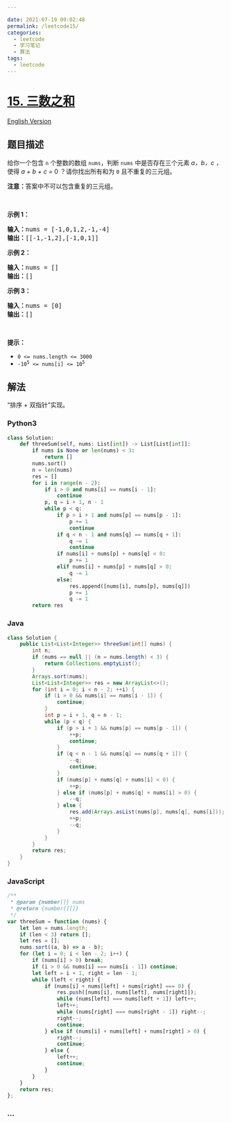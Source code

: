 ```yaml
---

date: 2021-07-19 09:02:48
permalink: /leetcode15/
categories:
  - leetcode
  - 学习笔记
  - 算法  
tags:
  - leetcode
---
```

# [15. 三数之和](https://leetcode-cn.com/problems/3sum)

[English Version](https://cdn.jsdelivr.net/gh/doocs/leetcode@main/solution/0000-0099/0015.3Sum/README_EN.md)

## 题目描述

<!-- 这里写题目描述 -->

<p>给你一个包含 <code>n</code> 个整数的数组 <code>nums</code>，判断 <code>nums</code> 中是否存在三个元素 <em>a，b，c ，</em>使得 <em>a + b + c = </em>0 ？请你找出所有和为 <code>0</code> 且不重复的三元组。</p>

<p><strong>注意：</strong>答案中不可以包含重复的三元组。</p>

<p> </p>

<p><strong>示例 1：</strong></p>

<pre>
<strong>输入：</strong>nums = [-1,0,1,2,-1,-4]
<strong>输出：</strong>[[-1,-1,2],[-1,0,1]]
</pre>

<p><strong>示例 2：</strong></p>

<pre>
<strong>输入：</strong>nums = []
<strong>输出：</strong>[]
</pre>

<p><strong>示例 3：</strong></p>

<pre>
<strong>输入：</strong>nums = [0]
<strong>输出：</strong>[]
</pre>

<p> </p>

<p><strong>提示：</strong></p>

<ul>
	<li><code>0 <= nums.length <= 3000</code></li>
	<li><code>-10<sup>5</sup> <= nums[i] <= 10<sup>5</sup></code></li>
</ul>


## 解法

<!-- 这里可写通用的实现逻辑 -->

“排序 + 双指针”实现。

<!-- tabs:start -->

### **Python3**

<!-- 这里可写当前语言的特殊实现逻辑 -->

```python
class Solution:
    def threeSum(self, nums: List[int]) -> List[List[int]]:
        if nums is None or len(nums) < 3:
            return []
        nums.sort()
        n = len(nums)
        res = []
        for i in range(n - 2):
            if i > 0 and nums[i] == nums[i - 1]:
                continue
            p, q = i + 1, n - 1
            while p < q:
                if p > i + 1 and nums[p] == nums[p - 1]:
                    p += 1
                    continue
                if q < n - 1 and nums[q] == nums[q + 1]:
                    q -= 1
                    continue
                if nums[i] + nums[p] + nums[q] < 0:
                    p += 1
                elif nums[i] + nums[p] + nums[q] > 0:
                    q -= 1
                else:
                    res.append([nums[i], nums[p], nums[q]])
                    p += 1
                    q -= 1
        return res
```

### **Java**

<!-- 这里可写当前语言的特殊实现逻辑 -->

```java
class Solution {
    public List<List<Integer>> threeSum(int[] nums) {
        int n;
        if (nums == null || (n = nums.length) < 3) {
            return Collections.emptyList();
        }
        Arrays.sort(nums);
        List<List<Integer>> res = new ArrayList<>();
        for (int i = 0; i < n - 2; ++i) {
            if (i > 0 && nums[i] == nums[i - 1]) {
                continue;
            }
            int p = i + 1, q = n - 1;
            while (p < q) {
                if (p > i + 1 && nums[p] == nums[p - 1]) {
                    ++p;
                    continue;
                }
                if (q < n - 1 && nums[q] == nums[q + 1]) {
                    --q;
                    continue;
                }
                if (nums[p] + nums[q] + nums[i] < 0) {
                    ++p;
                } else if (nums[p] + nums[q] + nums[i] > 0) {
                    --q;
                } else {
                    res.add(Arrays.asList(nums[p], nums[q], nums[i]));
                    ++p;
                    --q;
                }
            }
        }
        return res;
    }
}
```

### **JavaScript**

```js
/**
 * @param {number[]} nums
 * @return {number[][]}
 */
var threeSum = function (nums) {
    let len = nums.length;
    if (len < 3) return [];
    let res = [];
    nums.sort((a, b) => a - b);
    for (let i = 0; i < len - 2; i++) {
        if (nums[i] > 0) break;
        if (i > 0 && nums[i] === nums[i - 1]) continue;
        let left = i + 1, right = len - 1;
        while (left < right) {
            if (nums[i] + nums[left] + nums[right] === 0) {
                res.push([nums[i], nums[left], nums[right]]);
                while (nums[left] === nums[left + 1]) left++;
                left++;
                while (nums[right] === nums[right - 1]) right--;
                right--;
                continue;
            } else if (nums[i] + nums[left] + nums[right] > 0) {
                right--;
                continue;
            } else {
                left++;
                continue;
            }
        }
    }
    return res;
};
```

### **...**

```

```

<!-- tabs:end -->
